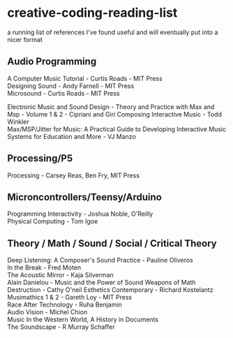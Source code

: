 # creative-coding-reading-list
a running list of references I've found useful and will eventually put into a nicer format


## Audio Programming
A Computer Music Tutorial - Curtis Roads - MIT Press  
Designing Sound - Andy Farnell - MIT Press  
Microsound - Curtis Roads - MIT Press  
  
Electronic Music and Sound Design - Theory and Practice with Max and Msp - Volume 1 & 2 - Cipriani and Giri
Composing Interactive Music - Todd Winkler  
Max/MSP/Jitter for Music: A Practical Guide to Developing Interactive Music Systems for Education and More - VJ Manzo  

## Processing/P5
Processing - Carsey Reas, Ben Fry, MIT Press

## Microncontrollers/Teensy/Arduino
Programming Interactivity - Joshua Noble, O'Reilly  
Physical Computing - Tom Igoe  


## Theory / Math / Sound / Social / Critical Theory
Deep Listening: A Composer's Sound Practice - Pauline Oliveros  
In the Break - Fred Moten  
The Acoustic Mirror - Kaja Silverman  
Alain Danielou - Music and the Power of Sound 
Weapons of Math Destruction - Cathy O'neil 
Esthetics Contemporary - Richard Kostelantz 
Musimathics 1 & 2 - Gareth Loy - MIT Press  
Race After Technology - Ruha Benjamin  
Audio Vision - Michel Chion  
Music In the Western World, A History in Documents  
The Soundscape - R Murray Schaffer  
